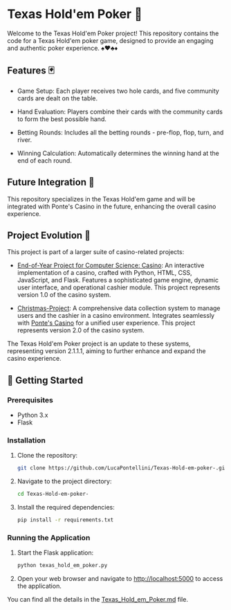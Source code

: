 # Texas Hold'em Poker 🎲
Welcome to the Texas Hold'em Poker project! This repository contains the code for a Texas Hold'em poker game, designed to provide an engaging and authentic poker experience. ♠️♥️♣️♦️

## Features 🃏
- Game Setup: Each player receives two hole cards, and five community cards are dealt on the table.

- Hand Evaluation: Players combine their cards with the community cards to form the best possible hand.

- Betting Rounds: Includes all the betting rounds - pre-flop, flop, turn, and river.

- Winning Calculation: Automatically determines the winning hand at the end of each round.

## Future Integration 🌟
This repository specializes in the Texas Hold'em game and will be integrated with Ponte's Casino in the future, enhancing the overall casino experience.

## Project Evolution 🚀
This project is part of a larger suite of casino-related projects:

- [End-of-Year Project for Computer Science: Casino](https://github.com/LucaPontellini/End-of-Year-Project-for-Computer-Science-Poker.git): An interactive implementation of a casino, crafted with Python, HTML, CSS, JavaScript, and Flask. Features a sophisticated game engine, dynamic user interface, and operational cashier module. This project represents version 1.0 of the casino system.
  
- [Christmas-Project](https://github.com/LucaPontellini/Christmas-project.git): A comprehensive data collection system to manage users and the cashier in a casino environment. Integrates seamlessly with [Ponte's Casino](https://github.com/LucaPontellini/End-of-Year-Project-for-Computer-Science-Poker-.git) for a unified user experience. This project represents version 2.0 of the casino system.

The Texas Hold'em Poker project is an update to these systems, representing version 2.1.1.1, aiming to further enhance and expand the casino experience.

## 🚀 Getting Started

### Prerequisites
- Python 3.x
- Flask

### Installation
1. Clone the repository:
    ```bash
    git clone https://github.com/LucaPontellini/Texas-Hold-em-poker-.git
    ```
2. Navigate to the project directory:
    ```bash
    cd Texas-Hold-em-poker-
    ```
3. Install the required dependencies:
    ```bash
    pip install -r requirements.txt
    ```

### Running the Application
1. Start the Flask application:
    ```bash
    python texas_hold_em_poker.py
    ```
2. Open your web browser and navigate to [http://localhost:5000](http://localhost:5000) to access the application.

You can find all the details in the [Texas_Hold_em_Poker.md](https://github.com/LucaPontellini/Christmas-project/blob/main/texas_hold_em_poker.md) file.
